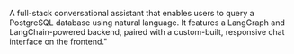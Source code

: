 A full-stack conversational assistant that enables users to query a PostgreSQL database using natural language. It features a LangGraph and LangChain-powered backend, paired with a custom-built, responsive chat interface on the frontend."
